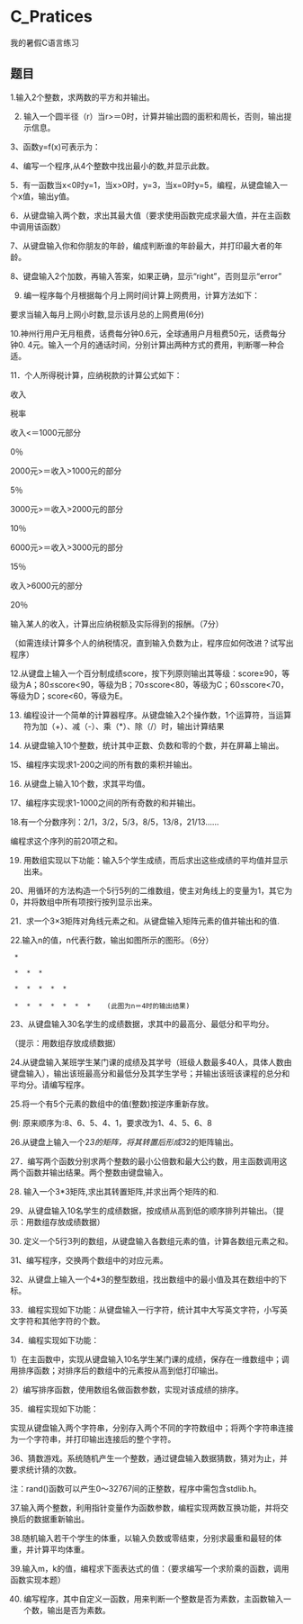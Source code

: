 # C_Pratices
我的暑假C语言练习
## 题目
1.输入2个整数，求两数的平方和并输出。   

2. 输入一个圆半径（r）当r>＝0时，计算并输出圆的面积和周长，否则，输出提示信息。

3、函数y=f(x)可表示为：



4、编写一个程序,从4个整数中找出最小的数,并显示此数。

5．有一函数当x<0时y=1，当x>0时，y=3，当x=0时y=5，编程，从键盘输入一个x值，输出y值。

6．从键盘输入两个数，求出其最大值（要求使用函数完成求最大值，并在主函数中调用该函数）

7、从键盘输入你和你朋友的年龄，编成判断谁的年龄最大，并打印最大者的年龄。

8、键盘输入2个加数，再输入答案，如果正确，显示“right”，否则显示“error”

9. 编一程序每个月根据每个月上网时间计算上网费用，计算方法如下：            

要求当输入每月上网小时数,显示该月总的上网费用(6分)

10.神州行用户无月租费，话费每分钟0.6元，全球通用户月租费50元，话费每分钟0. 4元。输入一个月的通话时间，分别计算出两种方式的费用，判断哪一种合适。

11．个人所得税计算，应纳税款的计算公式如下：

收入

税率

收入<＝1000元部分

0％

2000元>＝收入>1000元的部分

5％

3000元>＝收入>2000元的部分

10％

6000元>＝收入>3000元的部分

15％

收入>6000元的部分

20％

输入某人的收入，计算出应纳税额及实际得到的报酬。（7分）

（如需连续计算多个人的纳税情况，直到输入负数为止，程序应如何改进？试写出程序）

12.从键盘上输入一个百分制成绩score，按下列原则输出其等级：score≥90，等级为A；80≤score<90，等级为B；70≤score<80，等级为C；60≤score<70，等级为D；score<60，等级为E。

13. 编程设计一个简单的计算器程序。从键盘输入2个操作数，1个运算符，当运算符为加（+）、减（-）、乘（*）、除（/）时，输出计算结果

14. 从键盘输入10个整数，统计其中正数、负数和零的个数，并在屏幕上输出。

15、编程序实现求1-200之间的所有数的乘积并输出。

16. 从键盘上输入10个数，求其平均值。

17、编程序实现求1-1000之间的所有奇数的和并输出。

18.有一个分数序列：2/1，3/2，5/3，8/5，13/8，21/13……

编程求这个序列的前20项之和。

19. 用数组实现以下功能：输入5个学生成绩，而后求出这些成绩的平均值并显示出来。 

20、用循环的方法构造一个5行5列的二维数组，使主对角线上的变量为1，其它为0，并将数组中所有项按行按列显示出来。

21．求一个3×3矩阵对角线元素之和。从键盘输入矩阵元素的值并输出和的值.

22.输入n的值，n代表行数，输出如图所示的图形。（6分）

     *

     *  *  *

     *  *  *  *  *

     *  *  *  *  *  *  *    (此图为n＝4时的输出结果)

23、从键盘输入30名学生的成绩数据，求其中的最高分、最低分和平均分。

（提示：用数组存放成绩数据）

24.从键盘输入某班学生某门课的成绩及其学号（班级人数最多40人，具体人数由键盘输入），输出该班最高分和最低分及其学生学号；并输出该班该课程的总分和平均分。请编写程序。

25.将一个有5个元素的数组中的值(整数)按逆序重新存放。

例: 原来顺序为:8、6、5、4、1，要求改为1、4、5、6、8

26.从键盘上输入一个2*3的矩阵，将其转置后形成3*2的矩阵输出。

27．编写两个函数分别求两个整数的最小公倍数和最大公约数，用主函数调用这两个函数并输出结果。两个整数由键盘输入。

28. 输入一个3*3矩阵,求出其转置矩阵,并求出两个矩阵的和.

29、从键盘输入10名学生的成绩数据，按成绩从高到低的顺序排列并输出。（提示：用数组存放成绩数据）

30. 定义一个5行3列的数组，从键盘输入各数组元素的值，计算各数组元素之和。

31、编写程序，交换两个数组中的对应元素。

32、从键盘上输入一个4*3的整型数组，找出数组中的最小值及其在数组中的下标。

33．编程实现如下功能：从键盘输入一行字符，统计其中大写英文字符，小写英文字符和其他字符的个数。

34．编程实现如下功能：

1）在主函数中，实现从键盘输入10名学生某门课的成绩，保存在一维数组中；调用排序函数；对排序后的数组中的元素按从高到低打印输出。

2）编写排序函数，使用数组名做函数参数，实现对该成绩的排序。

35．编程实现如下功能：

实现从键盘输入两个字符串，分别存入两个不同的字符数组中；将两个字符串连接为一个字符串，并打印输出连接后的整个字符。

36、猜数游戏。系统随机产生一个整数，通过键盘输入数据猜数，猜对为止，并要求统计猜的次数。

注：rand()函数可以产生0～32767间的正整数，程序中需包含stdlib.h。

37.输入两个整数，利用指针变量作为函数参数，编程实现两数互换功能，并将交换后的数据重新输出。

38.随机输入若干个学生的体重，以输入负数或零结束，分别求最重和最轻的体重，并计算平均体重。

39.输入m，k的值，编程求下面表达式的值：（要求编写一个求阶乘的函数，调用函数实现本题）

40. 编写程序，其中自定义一函数，用来判断一个整数是否为素数，主函数输入一个数，输出是否为素数。
